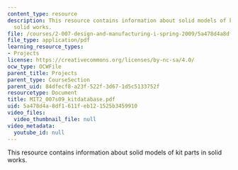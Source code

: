 ```yaml
---
content_type: resource
description: This resource contains information about solid models of kit parts in
  solid works.
file: /courses/2-007-design-and-manufacturing-i-spring-2009/5a478d4a8df1611feb121525b3459910_MIT2_007s09_kitdatabase.pdf
file_type: application/pdf
learning_resource_types:
- Projects
license: https://creativecommons.org/licenses/by-nc-sa/4.0/
ocw_type: OCWFile
parent_title: Projects
parent_type: CourseSection
parent_uid: 84dfecf8-a23f-522f-3d67-1d5c5133752f
resourcetype: Document
title: MIT2_007s09_kitdatabase.pdf
uid: 5a478d4a-8df1-611f-eb12-1525b3459910
video_files:
  video_thumbnail_file: null
video_metadata:
  youtube_id: null
---
```

This resource contains information about solid models of kit parts in solid works.
